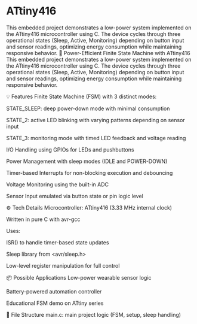 # ATtiny416
This embedded project demonstrates a low-power system implemented on the ATtiny416 microcontroller using C. The device cycles through three operational states (Sleep, Active, Monitoring) depending on button input and sensor readings, optimizing energy consumption while maintaining responsive behavior.
🔋 Power-Efficient Finite State Machine with ATtiny416
This embedded project demonstrates a low-power system implemented on the ATtiny416 microcontroller using C. The device cycles through three operational states (Sleep, Active, Monitoring) depending on button input and sensor readings, optimizing energy consumption while maintaining responsive behavior.

💡 Features
Finite State Machine (FSM) with 3 distinct modes:

STATE_SLEEP: deep power-down mode with minimal consumption

STATE_2: active LED blinking with varying patterns depending on sensor input

STATE_3: monitoring mode with timed LED feedback and voltage reading

I/O Handling using GPIOs for LEDs and pushbuttons

Power Management with sleep modes (IDLE and POWER-DOWN)

Timer-based Interrupts for non-blocking execution and debouncing

Voltage Monitoring using the built-in ADC

Sensor Input emulated via button state or pin logic level

⚙️ Tech Details
Microcontroller: ATtiny416 (3.33 MHz internal clock)

Written in pure C with avr-gcc

Uses:

ISR() to handle timer-based state updates

Sleep library from <avr/sleep.h>

Low-level register manipulation for full control

📦 Possible Applications
Low-power wearable sensor logic

Battery-powered automation controller

Educational FSM demo on ATtiny series

📁 File Structure
main.c: main project logic (FSM, setup, sleep handling)
